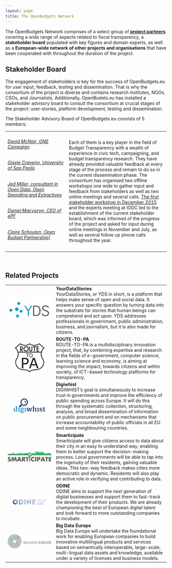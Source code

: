 ```yaml
---
layout: page
title: The OpenBudgets Network
---
```

The OpenBudgets Network comprises of a select group of **[project partners](/about/partners)** covering a wide range of aspects related to fiscal transparency, a **stakeholder board** populated with key figures and domain experts, as well as a **European-wide network of other projects and organisations** that have been cooperated with throughout the duration of the project.


<h2>Stakeholder Board</h2>

The engagement of stakeholders is key for the success of OpenBudgets.eu for user input, feedback, testing and dissemination. That is why the consortium of the project is diverse and contains research institutes, NGOs, CSOs, and Journalists. Additionally, OpenBudets.eu has installed a stakeholder advisory board to consult the consortium at crucial stages of the project: user-stories, platform development, testing and dissemination. 

The Stakeholder Advisory Board of OpenBudgets.eu consists of 5 members: 


<table width="100%" border="0">
<col width="38%">
<tr>
<td>
<h6><a href="https://www.one.org/us/person/david-mcnair/" >David McNair, ONE Campaign</a></h6>

<h6><a href="http://www.itu.int/en/ITU-T/Workshops-and-Seminars/gsw/201609/Pages/8-September-2016/Session%203/CRAVAEIRO-Gisele.aspx" >Gisele Craveiro, University of Sao Paolo</a></h6>

<h6><a href="http://jedmiller.com/about/" >Jed Miller, consultant in Open Data, Open Spending and Extractives</a></h6>

<h6><a href="https://epf.org.pl/en/our-team/" >Daniel Macyszyn, CEO of ePF</a></h6>

<h6><a href="http://dev.internationalbudget.affinitybridge.com/who-we-are/staff/" >Claire Schouten, Open Budget Partnership]</a></h6>
</td>
<td>
Each of them is a key player in the field of Budget Transparency with a wealth of experience in civic tech, campaigning, and budget transparency research. They have already provided valuable feedback at every stage of the process and remain to do so in the current dissemination phase. The consortium has organised two offline workshops one wide to gather input and feedback from stakeholders as well as two online meetings and several calls. <a href="http://openbudgets.eu/post/2015/12/18/first-stakeholder-workshop/">The first stakeholder workshop in December 2015</a> and the experts meeting at IODC led to the establishment of the current stakeholder board, which was informed of the progress of the project and asked for input during online meetings in November and July, as well as several follow up phone calls throughout the year. 
</td>
</tr>
</table>

<br>

<h2>Related Projects</h2>
<table width="100%" border="0">
<col width="30%">
<tr>
<td align="center">
<a href="https://yourdatastories.eu/" target="_blank" title="YourDataStories Website"><img src="/img/network/yds-logo.png" alt="YourDataStories" width="200px" align="center" /></a>
</td>
<td>
<strong>YourDataStories</strong><br />YourDataStories, or YDS in short, is a platform that helps make sense of open and social data. It answers your specific question by turning data into the substrate for stories that human beings can comprehend and act upon. YDS addresses professionals in government, public administration, business, and journalism, but it is also made for citizens.
</td>
</tr>
<tr>
<td align="center">
<a href="http://routetopa.eu/" target="_blank" title="Route to PA Website"><img src="/img/network/rtpa-logo.png" alt="ROUTE TO PA Logo" width="100px" /></a>
</td>
<td>
<strong>ROUTE-TO-PA</strong><br />ROUTE-TO-PA is a multidisciplinary innovation project, that, by combining expertise and research in the fields of e-government, computer science, learning science and economy, is aiming at improving the impact, towards citizens and within society, of ICT-based technology platforms for transparency.
</td>
</tr>
<tr>
</tr>
<tr>
<td align="center">
<a href="http://﻿www.digiwhist.de" target="_blank" title="Digiwhist Website"><img src="/img/network/digiwhist-logo.png" alt="Digiwhist" width="200px" /></a>
</td>
<td>
<strong>Digiwhist</strong><br />DIGIWHIST’s goal is simultaneously to increase trust in governments and improve the efficiency of public spending across Europe. It will do this through the systematic collection, structuring, analysis, and broad dissemination of information on public procurement and on mechanisms that increase accountability of public officials in all EU and some neighbouring countries.
</td>
</tr>
<tr>
</tr>
<tr>
<td align="center">
<a href="https://www.smarticipate.eu/" target="_blank" title="Smarticipate Website"><img src="/img/network/smarticipate-logo.png" alt="Smarticipate Logo" width="200px" /></a>
</td>
<td>
<strong>Smarticipate</strong><br />Smarticipate will give citizens access to data about their city in an easy to understand way, enabling them to better support the decision-making process. Local governments will be able to tap into the ingenuity of their residents, gaining valuable ideas. This two-way feedback makes cities more democratic and dynamic. Residents will also play an active role in verifying and contributing to data.
</td>
</tr>
<tr>
</tr>
<tr>
<td align="center">
<a href="http://www.odine.eu" target="_blank" title="ODINE Website"><img src="/img/network/odine-logo.png" alt="ODINE Logo" width="200px" /></a>
</td>
<td>
<strong>ODINE</strong><br />ODINE aims to support the next generation of digital businesses and support them to fast-track the development of their products. We are already championing the best of European digital talent and look forward to more outstanding companies to incubate.
</td>
</tr>
<tr>
</tr>
<tr>
<td align="center">
<a href="https://www.big-data-europe.eu/" target="_blank" title="Big Data Europe Website"><img src="/img/network/bde-logo.png" alt="BDE Logo" width="200px" /></a>
</td>
<td>
<strong>Big Data Europe</strong><br />Big Data Europe will undertake the foundational work for enabling European companies to build innovative multilingual products and services based on semantically interoperable, large-scale, multi-lingual data assets and knowledge, available under a variety of licenses and business models.
</td>
</tr>
